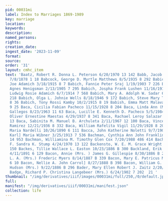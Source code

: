 ```yaml
---
pid: 00031mi
label: Index to Marriages 1869-1989
key: marriage
location: 
keywords: 
description: 
named_persons: 
rights: 
creation_date: 
ingest_date: '2023-11-09'
format: 
source: 
order: '31'
layout: cmhc_item
text: 'Baatz, Robert R. Donna L. Peterson 6/20/1970 13 142 Babb, Jacob Elhira Cole
  7/8/1878 1 18 Babcock, George D. Myrtle Matthews 8/5/1935 8 292 Babich, Alajzija
  Joe Adamich 3/18/1915 8 7 Babich, Fannie Peter Sraj 1/19/1903 7 226 Babich, John
  Agnes Henigsman 2/13/1905 7 295 Babich, Jospha Frank Lushen 11/16/1913 7 555 Babich,
  Ludwig Rosie Adamich 6/7/1914 7 568 Babich, Mary A. Adolph W. Sadar 6/19/1949 9
  218 Babich, Olga L. Johnie Wells 8/18/1946 9 172 Babich, Steve Mary Tekansik 8/6/1916
  8 36 Babich, Tony Rossi Kamby 10/2/1915 8 19 Babish, Emma Matt Malavar 11/21/1938
  9 25 Baca, Cicilia Fabian Pacheco 11/15/1928 8 204 Baca, Linda Ann (Mrs.) Albino
  Gallegos 8/23/1963 11 63 Baca, Lucille E. Kenneth D. Pacheco 5/5/1984 15 446 Baca,
  Oliver Ernestine Maestas 4/29/1937 8 341 Baca, Rachael Leroy Salazar 9/26/1980 15
  13 Baca, Sabinita M. Manuel B. Archuleta 2/11/1967 12 100 Baca, Vincente Adella
  Ramirez 12/21/1936 8 332 Baca, William Rafelita Vigil 11/29/1928 8 204 Bacca, Jacob
  Maria Nardelli 10/26/1890 6 111 Bacca, John Katherine Noletti 9/7/1907 7 400 Bacher,
  Karl] Maria Wibner 3/25/1913 7 536 Bachman, Cynthia Ann John Franklin Saunders 6/21/1980
  14 953 Bachman, Williamina M. Timothy Glen Cox 7/20/1988 486 414 Bachofen, Rolf
  F. Sandra K. Stump 4/24/1970 13 122 Backensto, W. E. M. Grace Wright 4/29/1883 B
  150 Backes, Tillie Wallace L. Easton 10/23/1886 B 300 Backland, Erik Mary Jakobson
  4/11/1891 6 129 Bacon, Annie (Mrs. ) James G. Gillespie 8/30/1886 B 292 Bacon, George
  L. A. (Mrs.) Frederic Myers 8/14/1887 B 339 Bacon, Mary E. Patricus McNulty 12/5/1888
  6 10 Bacon, Nellie A. John Carrol] 8/27/1888 B 398 Bacon, William G. George L. A.
  Hudson (Mrs.) 9/22/1886 B 296 Bader, Mary Ellen Robert J. Zaitz 2/20/1954 9 274
  Badge, Richard P. Christina Langebeer (Mrs.) 6/24/1902 7 202  21 '
thumbnail: "/img/derivatives/iiif/images/00031mi/full/250,/0/default.jpg"
full: 
manifest: "/img/derivatives/iiif/00031mi/manifest.json"
collection: life
---
```

